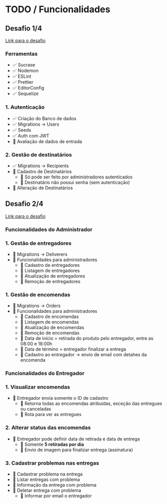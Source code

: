 # TODO / Funcionalidades

## Desafio 1/4

[Link para o desafio](https://github.com/Rocketseat/bootcamp-gostack-desafio-02/blob/master/README.md)

### Ferramentas

- ✅ Sucrase
- ✅ Nodemon
- ✅ ESLint
- ✅ Prettier
- ✅ EditorConfig
- ✅ Sequelize

### 1. Autenticação

- ✅ Criação do Banco de dados
- ✅ Migrations -> Users
- ✅ Seeds
- ✅ Auth com JWT
- 🔲 Avaliação de dados de entrada

### 2. Gestão de destinatários

- ✅ Migrations -> Recipients
- 🔲 Cadastro de Destinatários
	- 🔲 Só pode ser feito por administradores autenticados
	- 🔲 Destinatário não possui senha (sem autenticação)
- 🔲 Alteração de Destinatários


## Desafio 2/4

[Link para o desafio](https://github.com/Rocketseat/bootcamp-gostack-desafio-03/blob/master/README.md)

### Funcionalidades do Administrador

### 1. Gestão de entregadores

- 🔲 Migrations -> Deliverers
- 🔲 Funcionalidades para administradores
	- 🔲 Cadastro de entregadores
	- 🔲 Listagem de entregadores
	- 🔲 Atualização de entregadores
	- 🔲 Remoção de entregadores

### 1. Gestão de encomendas

- 🔲 Migrations -> Orders
- 🔲 Funcionalidades para administradores
	- 🔲 Cadastro de encomendas
	- 🔲 Listagem de encomendas
	- 🔲 Atualização de encomendas
	- 🔲 Remoção de encomendas
	- 🔲 Data de início = retirada do produto pelo entregador, entre as 08:00 e 18:00h
	- 🔲 Data de término = entregador finalizar a entrega
	- 🔲 Cadastro ao entregador -> envio de email com detahes da encomenda

### Funcionalidades do Entregador

### 1. Visualizar encomendas

- 🔲 Entregador envia somente o ID de cadastro
	- 🔲 Retorna todas as encomendas atribuidas, exceção das entregues ou canceladas
	- 🔲 Rota para ver as entregues

### 2. Alterar status das encomendas

- 🔲 Entregador pode definir data de retirada e data de entrega
	- 🔲 Somente **5 retiradas por dia**
	- 🔲 Envio de imagem para finalizar entrega (assinatura)

### 3. Cadastrar problemas nas entregas

- 🔲 Cadastrar problema na entrega
- 🔲 Listar entregas com problema
- 🔲 Informação da entrega com problema
- 🔲 Deletar entrega com problema
	- 🔲 Informar por email o entregador
